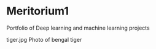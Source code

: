 # Meritorium1
Portfolio of Deep learning and machine learning projects

tiger.jpg
Photo of bengal tiger
